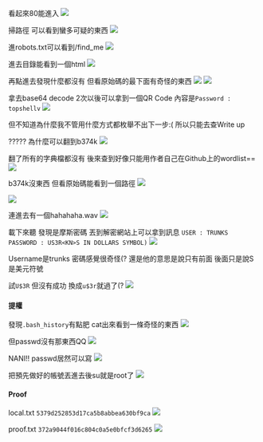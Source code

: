 看起來80能進入
![](images/98CLzcT.png)

掃路徑 可以看到蠻多可疑的東西
![](images/uxUbfIP.png)

進robots.txt可以看到/find_me
![](images/jnzIKAd.png)

進去目錄能看到一個html
![](images/oviELFD.png)

再點進去發現什麼都沒有 但看原始碼的最下面有奇怪的東西
![](images/D72kwHo.png)
![](images/P86OheV.png)

拿去base64 decode 2次以後可以拿到一個QR Code 內容是`Password : topshellv`
![](images/oKVYEdK.png)

但不知道為什麼我不管用什麼方式都枚舉不出下一步:( 所以只能去查Write up

????? 為什麼可以翻到b374k
![](images/7Q1KXRN.png)

翻了所有的字典檔都沒有 後來查到好像只能用作者自己在Github上的wordlist==
![](images/xXnsugU.png)

b374k沒東西 但看原始碼能看到一個路徑
![](images/Fa7CNCm.png)

![](images/ymJoQ1f.png)

連進去有一個hahahaha.wav
![](images/JrNxyTu.png)

載下來聽 發現是摩斯密碼 丟到解密網站上可以拿到訊息
`USER : TRUNKS PASSWORD : US3R<KN>S IN DOLLARS SYMBOL)`
![](images/RPqeMg7.png)

Username是trunks 密碼感覺很奇怪(? 還是他的意思是說只有前面 後面只是說S是美元符號

試`U$3R` 但沒有成功 換成`u$3r`就過了(?
![](images/YCCDoH6.png)

#### 提權

發現`.bash_history`有點肥 cat出來看到一條奇怪的東西
![](images/oH37LeE.png)

但passwd沒有那東西QQ
![](images/ZKBeIar.png)

NANI!! passwd居然可以寫
![](images/ywA0EoK.png)

把預先做好的帳號丟進去後su就是root了
![](images/Izxluwn.png)

#### Proof

local.txt
`5379d252853d17ca5b8abbea630bf9ca`
![](images/LqL2iVE.png)

proof.txt
`372a9044f016c804c0a5e0bfcf3d6265`
![](images/Tz54dgG.png)